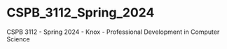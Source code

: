 # CSPB_3112_Spring_2024
CSPB 3112 - Spring 2024 - Knox - Professional Development in Computer Science
